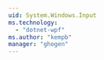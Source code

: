 ```yaml
---
uid: System.Windows.Input
ms.technology: 
  - "dotnet-wpf"
ms.author: "kempb"
manager: "ghogen"
---
```

